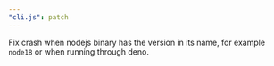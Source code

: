 ```yaml
---
"cli.js": patch
---
```


Fix crash when nodejs binary has the version in its name, for example `node18` or when running through deno.
